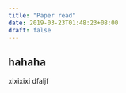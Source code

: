 ```yaml
---
title: "Paper read"
date: 2019-03-23T01:48:23+08:00
draft: false
---
```


## hahaha

xixixixi
dfaljf
